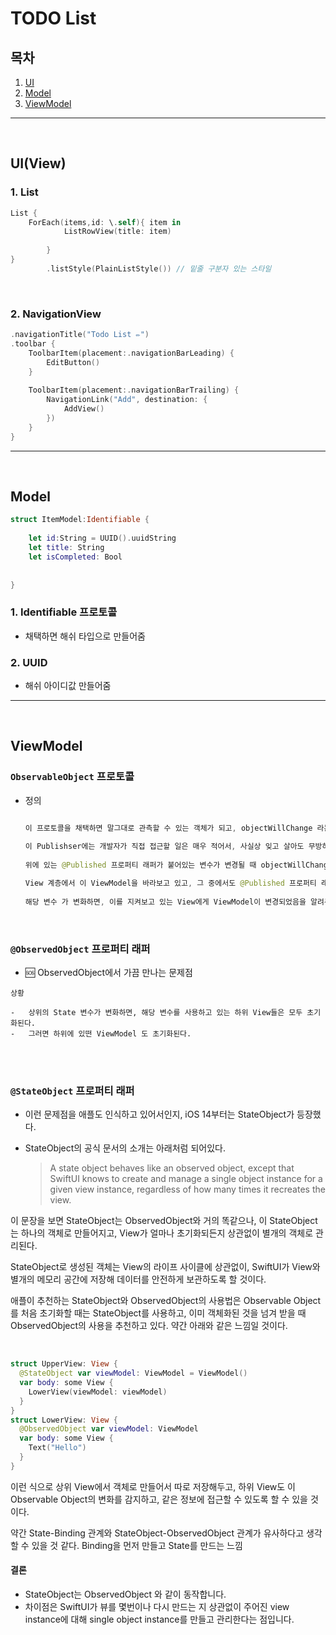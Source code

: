 # TODO List

## 목차
1. [UI](#uiview)
2. [Model](#model)
3. [ViewModel](#viewmodel)

---

<br>

## UI(View)
### 1. List
```swift
List {
    ForEach(items,id: \.self){ item in
            ListRowView(title: item)
            
        }
}
        .listStyle(PlainListStyle()) // 밑줄 구분자 있는 스타일


```

<br>

### 2. NavigationView
```swift
.navigationTitle("Todo List ✏️")
.toolbar {
    ToolbarItem(placement:.navigationBarLeading) {
        EditButton()
    }
    
    ToolbarItem(placement:.navigationBarTrailing) {
        NavigationLink("Add", destination: {
            AddView()
        })
    }
}
```

---

<br>

## Model
```swift
struct ItemModel:Identifiable {
    
    let id:String = UUID().uuidString
    let title: String
    let isCompleted: Bool
    
    
}
```

### 1. Identifiable 프로토콜
- 채택하면 해쉬 타입으로 만들어줌

### 2. UUID
- 해쉬 아이디값 만들어줌

---
<br>

## ViewModel

### `ObservableObject` 프로토콜

-   정의

    ```swift

    이 프로토콜을 채택하면 말그대로 관측할 수 있는 객체가 되고, objectWillChange 라는 Publisher를 가지고 있게 된다. 
        
    이 Publishser에는 개발자가 직접 접근할 일은 매우 적어서, 사실상 잊고 살아도 무방하긴 하다.
        
    위에 있는 @Published 프로퍼티 래퍼가 붙어있는 변수가 변경될 때 objectWillChange Publisher가 할 일이 생긴다.

    View 계층에서 이 ViewModel을 바라보고 있고, 그 중에서도 @Published 프로퍼티 래퍼를 사용하고 있다면 Publisher의 영향을 받는다.
        
    해당 변수 가 변화하면, 이를 지켜보고 있는 View에게 ViewModel이 변경되었음을 알려주고, View는 새로운 객체를 바탕으로 View를 refresh한다.

    ```

<br>

### `@ObservedObject` 프로퍼티 래퍼

-    🆘 ObservedObject에서 가끔 만나는 문제점
    
    상황
    
    -   상위의 State 변수가 변화하면, 해당 변수를 사용하고 있는 하위 View들은 모두 초기화된다. 
    -   그러면 하위에 있떤 ViewModel 도 초기화된다.

<br><br>

### `@StateObject` 프로퍼티 래퍼

-   이런 문제점을 애플도 인식하고 있어서인지, iOS 14부터는 StateObject가 등장했다.

-   StateObject의 공식 문서의 소개는 아래처럼 되어있다.
    >   A state object behaves like an observed object, except that SwiftUI knows to create and manage a single object instance for a given view instance, regardless of how many times it recreates the view.

이 문장을 보면 StateObject는 ObservedObject와 거의 똑같으나, 이 StateObject는 하나의 객체로 만들어지고, View가 얼마나 초기화되든지 상관없이 별개의 객체로 관리된다.

StateObject로 생성된 객체는 View의 라이프 사이클에 상관없이, SwiftUI가 View와 별개의 메모리 공간에 저장해 데이터를 안전하게 보관하도록 할 것이다.

애플이 추천하는 StateObject와 ObservedObject의 사용법은 Observable Object를 처음 초기화할 때는 StateObject를 사용하고, 이미 객체화된 것을 넘겨 받을 때 ObservedObject의 사용을 추천하고 있다. 약간 아래와 같은 느낌일 것이다.

<br>

```swift
struct UpperView: View {
  @StateObject var viewModel: ViewModel = ViewModel()
  var body: some View {
    LowerView(viewModel: viewModel)
  }
}
struct LowerView: View {
  @ObservedObject var viewModel: ViewModel
  var body: some View {
    Text("Hello")
  }
}
```

이런 식으로 상위 View에서 객체로 만들어서 따로 저장해두고, 하위 View도 이 Observable Object의 변화를 감지하고, 같은 정보에 접근할 수 있도록 할 수 있을 것이다.

약간 State-Binding 관계와 StateObject-ObservedObject 관계가 유사하다고 생각할 수 있을 것 같다. Binding을 먼저 만들고 State를 만드는 느낌

#### 결론
-   StateObject는 ObservedObject 와 같이 동작합니다. 
- 차이점은 SwiftUI가 뷰를 몇번이나 다시 만드는 지 상관없이 주어진 view instance에 대해 single object instance를 만들고 관리한다는 점입니다. 

